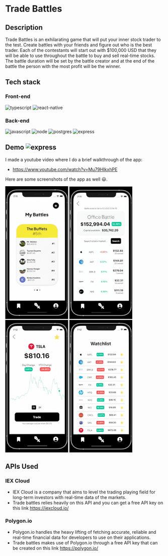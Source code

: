# Trade Battles

## Description

Trade Battles is an exhilarating game that will put your inner stock trader to the test. Create battles with your friends and
figure out who is the best trader. Each of the contestants will start out with $100,000 USD that they will be able to use throughout
the battle to buy and sell real-time stocks. The battle duration will be set by the battle creator and at the end of the battle the person
with the most profit will be the winner.

## Tech stack

### Front-end

<div>
  <img src="https://cdn.worldvectorlogo.com/logos/typescript.svg" alt="typescript" width="60" />
  <img src="https://cdn.worldvectorlogo.com/logos/react-native-1.svg" alt="react-native" width="80"/>
</div>

### Back-end

<div>
  <img src="https://cdn.worldvectorlogo.com/logos/logo-javascript.svg" alt="javascript" width="60" />
  <img src="https://cdn.worldvectorlogo.com/logos/nodejs-icon.svg" alt="node" width="55"/>
  <img src="https://cdn.worldvectorlogo.com/logos/postgresql.svg" alt="postgres" width="60" />
  <img src="https://cdn.worldvectorlogo.com/logos/express-109.svg" alt="express" width="100"/>
</div
>

## Demo <img src="https://cdn.worldvectorlogo.com/logos/youtube-3.svg" alt="express" width="15"/>

I made a youtube video where I do a brief walkthrough of the app:

- https://www.youtube.com/watch?v=Mu79HIkxhPE

Here are some screenshots of the app as well 😃.

<div>
  <img src="./TradeBattles/assets/READMEImages/battle.png" alt="trade-battles-battle" width="200"/>
  <img src="./TradeBattles/assets/READMEImages/portfolio.png" alt="trade-battles-portfolio" width="200"/>
  <img src="./TradeBattles/assets/READMEImages/tsla.png" alt="trade-battles-stock" width="200"/>
  <img src="./TradeBattles/assets/READMEImages/watchlist.png" alt="trade-battles-watchlist" width="200"/>
</div>

## APIs Used

### IEX Cloud

- IEX Cloud is a company that aims to level the trading playing field for long-term investors with real-time data of the markets.
- Trade battles relies heavily on this API and you can get a free API key on this link https://iexcloud.io/

### Polygon.io

- Polygon.io handles the heavy lifting of fetching accurate, reliable and real-time financial data for developers to use on their applications.
- Trade battles makes use of Polygon.io through a free API key that can be created on this link https://polygon.io/

<!--
## Dependencies

## Intended Audience

## People involved

## Screenshots of the app

## How to run a local copy of this app

For the app to work it needs two api keys that are inside /server/models/config

The first one you can get from https://iexcloud.io
The second one from https://polygon.io

For the database you will need 3 tables: users, battles and transactions.

users:

user_id: text PRIMARY KEY
first_name: text
last_name: text
battles: text[]
transactions: text[]
photo: text
email: text
current_gain_loss: jsonb
watchlist: text[]

battle columns:

battle_id: text PRIMARY KEY
battle_members: text[]
start_date_timestamp: text
end_date_timestamp: text
battle_name: text

transactions:

transaction_id: text PRIMARY KEY
battle_id: text
user_id: text
action: text
symbol: text
price: numeric
quantity: numeric
transaction_timestamp: text -->
